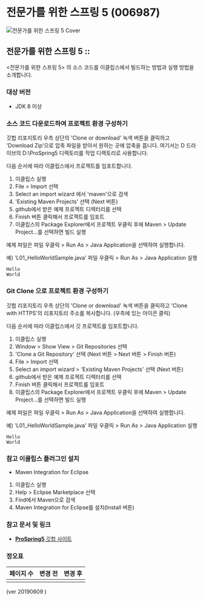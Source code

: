 # **전문가를 위한 스프링 5 (006987)** 

![전문가를 위한 스프링 5 Cover](./document/images/cover_solid.png)

## 전문가를 위한 스프링 5 :: 

<전문가를 위한 스프링 5> 의 소스 코드를 이클립스에서 빌드하는 방법과 실행 방법을 소개합니다.

###  대상 버전

- JDK 8 이상


### 소스 코드 다운로드하여 프로젝트 환경 구성하기 

깃헙 리포지토리 우측 상단의 'Clone or download' 녹색 버튼을 클릭하고 'Download Zip'으로 압축 파일을 받아서 원하는 곳에 압축을 풉니다.
여기서는 D 드라이브의 D:\ProSpring5 디렉토리를 작업 디렉토리로 사용합니다. 

다음 순서에 따라 이클립스에서 프로젝트를 임포트합니다.

1. 이클립스 실행
2. File > Import 선택
3. Select an import wizard 에서 'maven'으로 검색
4. 'Existing Maven Projects' 선택 (Next 버튼)
5. github에서 받은 예제 프로젝트 디렉터리를 선택
6. Finish 버튼 클릭해서 프로젝트를 임포트
7. 이클립스의 Package Explorer에서 프로젝트 우클릭 후에 
   Maven > Update Project...를 선택하면 빌드 실행

예제 파일은 파일 우클릭 > Run As > Java Application을 선택하여 실행합니다. 

예) 'L01_HelloWorldSample.java' 파일 우클릭 > Run As > Java Application 실행

```
Hello
World
``` 

### Git Clone 으로 프로젝트 환경 구성하기  

깃헙 리포지토리 우측 상단의 'Clone or download' 녹색 버튼을 클릭하고 'Clone with HTTPS'의 리포지토리 주소를 복사합니다. (우측에 있는 아이콘 클릭)

다음 순서에 따라 이클립스에서 깃 프로젝트를 임포트합니다.

1. 이클립스 실행
2. Window > Show View > Git Repositories 선택
3. 'Clone a Git Repository' 선택 (Next 버튼 > Next 버튼 > Finish 버튼)
4. File > Import 선택
5. Select an import wizard > 'Existing Maven Projects' 선택 (Next 버튼)
6. github에서 받은 예제 프로젝트 디렉터리를 선택
7. Finish 버튼 클릭해서 프로젝트를 임포트
8. 이클립스의 Package Explorer에서 프로젝트 우클릭 후에 
   Maven > Update Project...를 선택하면 빌드 실행

예제 파일은 파일 우클릭 > Run As > Java Application을 선택하여 실행합니다. 

예) 'L01_HelloWorldSample.java' 파일 우클릭 > Run As > Java Application 실행

```
Hello
World
``` 

### 참고 이클립스 플러그인 설치 
- Maven Integration for Eclipse
1. 이클립스 실행
2. Help > Eclipse Marketplace 선택
3. Find에서 Maven으로 검색
4. Maven Integration for Eclipse를 설치(Install 버튼)
 
### 참고 문서 및 링크
 - [**ProSpring5** 깃헙 사이트](https://github.com/ReactiveX/RxJava/)


### 정오표

| 페이지 수 | 변경 전 | 변경 후 |
|:-------|-------:|:------:|
|        |        |        |

(ver 20190609 )
<br>
<br>
<br>

